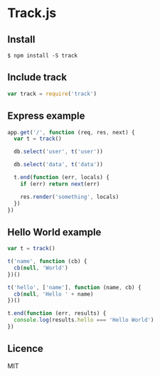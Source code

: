 # Track.js


## Install

    $ npm install -S track

## Include track

```js
var track = require('track')
```

## Express example

```js
app.get('/', function (req, res, next) {
  var t = track()

  db.select('user', t('user'))

  db.select('data', t('data'))

  t.end(function (err, locals) {
    if (err) return next(err)

    res.render('something', locals)
  })
})
```

## Hello World example

```js
var t = track()

t('name', function (cb) {
  cb(null, 'World')
})()

t('hello', ['name'], function (name, cb) {
  cb(null, 'Hello ' + name)
})()

t.end(function (err, results) {
  console.log(results.hello === 'Hello World')
})
```

## Licence

MIT
